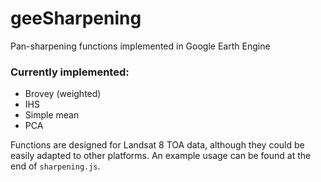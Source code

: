 # geeSharpening
Pan-sharpening functions implemented in Google Earth Engine

### Currently implemented:
- Brovey (weighted)
- IHS
- Simple mean
- PCA

Functions are designed for Landsat 8 TOA data, although they could be easily adapted to other platforms. An example usage can be found at the end of `sharpening.js`. 
